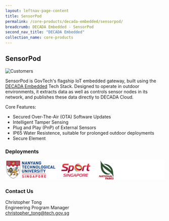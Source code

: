 ```yaml
---
layout: leftnav-page-content
title: SensorPod
permalink: /core-products/decada-embedded/sensorpod/
breadcrumb: DECADA Embedded - SensorPod
second_nav_title: "DECADA Embedded"
collection_name: core-products
---
```


## SensorPod

![Customers](/images/products/sensorpod/sensorpod.png)

SensorPod is GovTech's flagship IoT embedded gateway, built using the [DECADA Embedded](/core-products/decada-embedded/) Tech Stack. Designed to operate in outdoor environments, it extracts data as well as controls sensor nodes in its network, and publishes these data directly to DECADA Cloud.

Core Features:

- Secured Over-The-Air (OTA) Software Updates
- Intelligent Tamper Sensing
- Plug and Play (PnP) of External Sensors
- IP65 Water Resistence, suitable for prolonged outdoor deployments
- Secure Element

### Deployments

<img class="large" src="/images/products/sensorpod/customers.png" alt="customers">

### Contact Us

Christopher Tong  
Engineering Program Manager  
<christopher_tong@tech.gov.sg>

